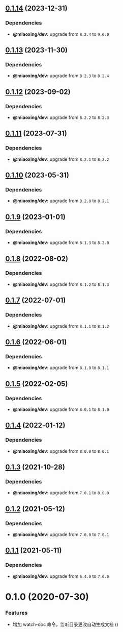 ## [0.1.14](https://github.com/miaoxing/mxjs-cli/compare/v0.1.13...v0.1.14) (2023-12-31)





### Dependencies

* **@miaoxing/dev:** upgrade from `8.2.4` to `9.0.0`

## [0.1.13](https://github.com/miaoxing/mxjs-cli/compare/v0.1.12...v0.1.13) (2023-11-30)





### Dependencies

* **@miaoxing/dev:** upgrade from `8.2.3` to `8.2.4`

## [0.1.12](https://github.com/miaoxing/mxjs-cli/compare/v0.1.11...v0.1.12) (2023-09-02)





### Dependencies

* **@miaoxing/dev:** upgrade from `8.2.2` to `8.2.3`

## [0.1.11](https://github.com/miaoxing/mxjs-cli/compare/v0.1.10...v0.1.11) (2023-07-31)





### Dependencies

* **@miaoxing/dev:** upgrade from `8.2.1` to `8.2.2`

## [0.1.10](https://github.com/miaoxing/mxjs-cli/compare/v0.1.9...v0.1.10) (2023-05-31)





### Dependencies

* **@miaoxing/dev:** upgrade from `8.2.0` to `8.2.1`

## [0.1.9](https://github.com/miaoxing/mxjs-cli/compare/v0.1.8...v0.1.9) (2023-01-01)





### Dependencies

* **@miaoxing/dev:** upgrade from `8.1.3` to `8.2.0`

## [0.1.8](https://github.com/miaoxing/mxjs-cli/compare/v0.1.7...v0.1.8) (2022-08-02)





### Dependencies

* **@miaoxing/dev:** upgrade from `8.1.2` to `8.1.3`

## [0.1.7](https://github.com/miaoxing/mxjs-cli/compare/v0.1.6...v0.1.7) (2022-07-01)





### Dependencies

* **@miaoxing/dev:** upgrade from `8.1.1` to `8.1.2`

## [0.1.6](https://github.com/miaoxing/mxjs-cli/compare/v0.1.5...v0.1.6) (2022-06-01)





### Dependencies

* **@miaoxing/dev:** upgrade from `8.1.0` to `8.1.1`

## [0.1.5](https://github.com/miaoxing/mxjs-cli/compare/v0.1.4...v0.1.5) (2022-02-05)





### Dependencies

* **@miaoxing/dev:** upgrade from `8.0.1` to `8.1.0`

## [0.1.4](https://github.com/miaoxing/mxjs-cli/compare/v0.1.3...v0.1.4) (2022-01-12)





### Dependencies

* **@miaoxing/dev:** upgrade from `8.0.0` to `8.0.1`

## [0.1.3](https://github.com/miaoxing/mxjs-cli/compare/v0.1.2...v0.1.3) (2021-10-28)





### Dependencies

* **@miaoxing/dev:** upgrade from `7.0.1` to `8.0.0`

## [0.1.2](https://github.com/miaoxing/mxjs-cli/compare/v0.1.1...v0.1.2) (2021-05-12)





### Dependencies

* **@miaoxing/dev:** upgrade from `7.0.0` to `7.0.1`

## [0.1.1](https://github.com/miaoxing/mxjs-cli/compare/v0.1.0...v0.1.1) (2021-05-11)





### Dependencies

* **@miaoxing/dev:** upgrade from `6.4.0` to `7.0.0`

# 0.1.0 (2020-07-30)


### Features

* 增加 watch-doc 命令，监听目录更改自动生成文档 ([](https://github.com/miaoxing/mxjs-cli/commit/))

